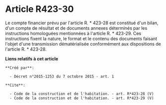 # Article R423-30

Le compte financier prévu par l'article R. * 423-28 est constitué d'un bilan, d'un compte de résultat et de documents annexes
déterminés par les instructions homologuées mentionnées à l'article R. * 423-29. Ces instructions fixent la nature, le format
et le contenu des documents faisant l'objet d'une transmission dématérialisée conformément aux dispositions de l'article R. *
423-28.

**Liens relatifs à cet article**

	**Créé par**:

	  - Décret n°2015-1253 du 7 octobre 2015 - art. 1

	**Cite**:

	  - Code de la construction et de l'habitation. - art. R*423-28 (V)
	  - Code de la construction et de l'habitation. - art. R*423-29 (V)
